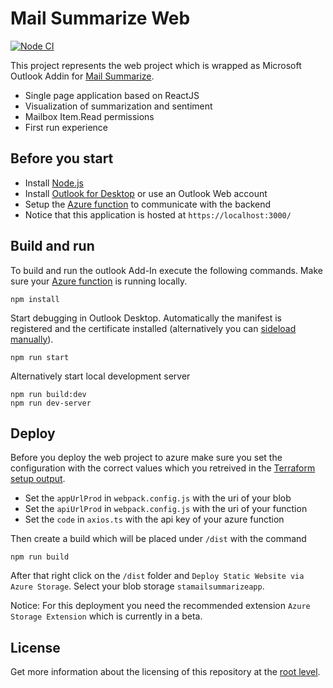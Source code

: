 # Mail Summarize Web

[![Node CI](https://github.com/samuelschnurr/mail-summarize/actions/workflows/node.yml/badge.svg)](https://github.com/samuelschnurr/mail-summarize/actions/workflows/node.yml)

This project represents the web project which is wrapped as Microsoft Outlook Addin for <a href="https://github.com/samuelschnurr/mail-summarize#mail-summarize-outlook-addin">Mail Summarize</a>. 

- Single page application based on ReactJS
- Visualization of summarization and sentiment
- Mailbox Item.Read permissions
- First run experience

## Before you start

- Install <a href="https://nodejs.org/en/">Node.js</a>
- Install <a href="https://www.microsoft.com/de-de/microsoft-365/outlook">Outlook for Desktop</a> or use an Outlook Web account
- Setup the <a href="https://github.com/samuelschnurr/mail-summarize/blob/master/io.schnurr.summarize.api">Azure function</a> to communicate with the backend
- Notice that this application is hosted at `https://localhost:3000/`


## Build and run

To build and run the outlook Add-In execute the following commands. Make sure your <a href="https://github.com/samuelschnurr/mail-summarize/blob/master/io.schnurr.summarize.api">Azure function</a> is running locally.

```
npm install
```

Start debugging in Outlook Desktop. Automatically the manifest is registered and the certificate installed (alternatively you can <a href="https://docs.microsoft.com/en-us/office/dev/add-ins/outlook/sideload-outlook-add-ins-for-testing?tabs=windows">sideload manually</a>).

```
npm run start
```

Alternatively start local development server

```
npm run build:dev
npm run dev-server
```

## Deploy

Before you deploy the web project to azure make sure you set the configuration with the correct values which you retreived in the <a href="https://github.com/samuelschnurr/mail-summarize/tree/master/io.schnurr.summarize.infrastructure">Terraform setup output</a>.

- Set the `appUrlProd` in `webpack.config.js` with the uri of your blob
- Set the `apiUrlProd` in `webpack.config.js` with the uri of your function
- Set the `code` in `axios.ts` with the api key of your azure function
 
Then create a build which will be placed under `/dist` with the command

```
npm run build
```

After that right click on the `/dist` folder and `Deploy Static Website via Azure Storage`. Select your blob storage `stamailsummarizeapp`.

Notice: For this deployment you need the recommended extension `Azure Storage Extension` which is currently in a beta. 

## License

Get more information about the licensing of this repository at the <a href="https://github.com/samuelschnurr/mail-summarize#license">root level</a>.
